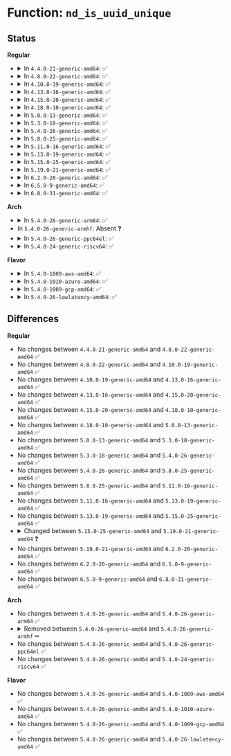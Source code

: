 # Function: <code>nd_is_uuid_unique</code>

## Status
<b>Regular</b>
<ul>
<li>
<details>
<summary>In <code>4.4.0-21-generic-amd64</code>: ✅</summary>

```c
bool nd_is_uuid_unique(struct device * dev, u8 * uuid)
```

```json
{
  "name": "nd_is_uuid_unique",
  "collision_type": "Unique Global",
  "inline_type": "No",
  "funcs": [
    {
      "addr": 18446744071584731072,
      "name": "nd_is_uuid_unique",
      "external": true,
      "loc": "drivers/nvdimm/namespace_devs.c:120",
      "file": "drivers/nvdimm/namespace_devs.c",
      "inline": "seen, unknown",
      "caller_inline": [],
      "caller_func": [
        "drivers/nvdimm/namespace_devs.c:namespace_update_uuid"
      ]
    }
  ],
  "symbols": [
    {
      "addr": 18446744071584731072,
      "name": "nd_is_uuid_unique",
      "section": ".text",
      "bind": "STB_GLOBAL",
      "size": 109
    }
  ]
}
```
</details>
</li>
<li>
<details>
<summary>In <code>4.8.0-22-generic-amd64</code>: ✅</summary>

```c
bool nd_is_uuid_unique(struct device * dev, u8 * uuid)
```

```json
{
  "name": "nd_is_uuid_unique",
  "collision_type": "Unique Global",
  "inline_type": "No",
  "funcs": [
    {
      "addr": 18446744071585083200,
      "name": "nd_is_uuid_unique",
      "external": true,
      "loc": "drivers/nvdimm/namespace_devs.c:120",
      "file": "drivers/nvdimm/namespace_devs.c",
      "inline": "seen, unknown",
      "caller_inline": [],
      "caller_func": [
        "drivers/nvdimm/namespace_devs.c:namespace_update_uuid"
      ]
    }
  ],
  "symbols": [
    {
      "addr": 18446744071585083200,
      "name": "nd_is_uuid_unique",
      "section": ".text",
      "bind": "STB_GLOBAL",
      "size": 109
    }
  ]
}
```
</details>
</li>
<li>
<details>
<summary>In <code>4.10.0-19-generic-amd64</code>: ✅</summary>

```c
bool nd_is_uuid_unique(struct device * dev, u8 * uuid)
```

```json
{
  "name": "nd_is_uuid_unique",
  "collision_type": "Unique Global",
  "inline_type": "No",
  "funcs": [
    {
      "addr": 18446744071585269760,
      "name": "nd_is_uuid_unique",
      "external": true,
      "loc": "drivers/nvdimm/namespace_devs.c:125",
      "file": "drivers/nvdimm/namespace_devs.c",
      "inline": "seen, unknown",
      "caller_inline": [],
      "caller_func": [
        "drivers/nvdimm/namespace_devs.c:namespace_update_uuid"
      ]
    }
  ],
  "symbols": [
    {
      "addr": 18446744071585269760,
      "name": "nd_is_uuid_unique",
      "section": ".text",
      "bind": "STB_GLOBAL",
      "size": 109
    }
  ]
}
```
</details>
</li>
<li>
<details>
<summary>In <code>4.13.0-16-generic-amd64</code>: ✅</summary>

```c
bool nd_is_uuid_unique(struct device * dev, u8 * uuid)
```

```json
{
  "name": "nd_is_uuid_unique",
  "collision_type": "Unique Global",
  "inline_type": "No",
  "funcs": [
    {
      "addr": 18446744071585354320,
      "name": "nd_is_uuid_unique",
      "external": true,
      "loc": "drivers/nvdimm/namespace_devs.c:125",
      "file": "drivers/nvdimm/namespace_devs.c",
      "inline": "seen, unknown",
      "caller_inline": [],
      "caller_func": [
        "drivers/nvdimm/namespace_devs.c:namespace_update_uuid"
      ]
    }
  ],
  "symbols": [
    {
      "addr": 18446744071585354320,
      "name": "nd_is_uuid_unique",
      "section": ".text",
      "bind": "STB_GLOBAL",
      "size": 78
    }
  ]
}
```
</details>
</li>
<li>
<details>
<summary>In <code>4.15.0-20-generic-amd64</code>: ✅</summary>

```c
bool nd_is_uuid_unique(struct device * dev, u8 * uuid)
```

```json
{
  "name": "nd_is_uuid_unique",
  "collision_type": "Unique Global",
  "inline_type": "No",
  "funcs": [
    {
      "addr": 18446744071585782736,
      "name": "nd_is_uuid_unique",
      "external": true,
      "loc": "drivers/nvdimm/namespace_devs.c:125",
      "file": "drivers/nvdimm/namespace_devs.c",
      "inline": "seen, unknown",
      "caller_inline": [],
      "caller_func": [
        "drivers/nvdimm/namespace_devs.c:namespace_update_uuid"
      ]
    }
  ],
  "symbols": [
    {
      "addr": 18446744071585782736,
      "name": "nd_is_uuid_unique",
      "section": ".text",
      "bind": "STB_GLOBAL",
      "size": 78
    }
  ]
}
```
</details>
</li>
<li>
<details>
<summary>In <code>4.18.0-10-generic-amd64</code>: ✅</summary>

```c
bool nd_is_uuid_unique(struct device * dev, u8 * uuid)
```

```json
{
  "name": "nd_is_uuid_unique",
  "collision_type": "Unique Global",
  "inline_type": "No",
  "funcs": [
    {
      "addr": 18446744071586027184,
      "name": "nd_is_uuid_unique",
      "external": true,
      "loc": "drivers/nvdimm/namespace_devs.c:125",
      "file": "drivers/nvdimm/namespace_devs.c",
      "inline": "seen, unknown",
      "caller_inline": [],
      "caller_func": [
        "drivers/nvdimm/namespace_devs.c:namespace_update_uuid"
      ]
    }
  ],
  "symbols": [
    {
      "addr": 18446744071586027184,
      "name": "nd_is_uuid_unique",
      "section": ".text",
      "bind": "STB_GLOBAL",
      "size": 78
    }
  ]
}
```
</details>
</li>
<li>
<details>
<summary>In <code>5.0.0-13-generic-amd64</code>: ✅</summary>

```c
bool nd_is_uuid_unique(struct device * dev, u8 * uuid)
```

```json
{
  "name": "nd_is_uuid_unique",
  "collision_type": "Unique Global",
  "inline_type": "No",
  "funcs": [
    {
      "addr": 18446744071586166352,
      "name": "nd_is_uuid_unique",
      "external": true,
      "loc": "drivers/nvdimm/namespace_devs.c:125",
      "file": "drivers/nvdimm/namespace_devs.c",
      "inline": "seen, unknown",
      "caller_inline": [],
      "caller_func": [
        "drivers/nvdimm/namespace_devs.c:namespace_update_uuid"
      ]
    }
  ],
  "symbols": [
    {
      "addr": 18446744071586166352,
      "name": "nd_is_uuid_unique",
      "section": ".text",
      "bind": "STB_GLOBAL",
      "size": 78
    }
  ]
}
```
</details>
</li>
<li>
<details>
<summary>In <code>5.3.0-18-generic-amd64</code>: ✅</summary>

```c
bool nd_is_uuid_unique(struct device * dev, u8 * uuid)
```

```json
{
  "name": "nd_is_uuid_unique",
  "collision_type": "Unique Global",
  "inline_type": "No",
  "funcs": [
    {
      "addr": 18446744071586403904,
      "name": "nd_is_uuid_unique",
      "external": true,
      "loc": "drivers/nvdimm/namespace_devs.c:117",
      "file": "drivers/nvdimm/namespace_devs.c",
      "inline": "seen, unknown",
      "caller_inline": [],
      "caller_func": [
        "drivers/nvdimm/namespace_devs.c:namespace_update_uuid"
      ]
    }
  ],
  "symbols": [
    {
      "addr": 18446744071586403904,
      "name": "nd_is_uuid_unique",
      "section": ".text",
      "bind": "STB_GLOBAL",
      "size": 82
    }
  ]
}
```
</details>
</li>
<li>
<details>
<summary>In <code>5.4.0-26-generic-amd64</code>: ✅</summary>

```c
bool nd_is_uuid_unique(struct device * dev, u8 * uuid)
```

```json
{
  "name": "nd_is_uuid_unique",
  "collision_type": "Unique Global",
  "inline_type": "No",
  "funcs": [
    {
      "addr": 18446744071586550720,
      "name": "nd_is_uuid_unique",
      "external": true,
      "loc": "drivers/nvdimm/namespace_devs.c:117",
      "file": "drivers/nvdimm/namespace_devs.c",
      "inline": "seen, unknown",
      "caller_inline": [],
      "caller_func": [
        "drivers/nvdimm/namespace_devs.c:namespace_update_uuid"
      ]
    }
  ],
  "symbols": [
    {
      "addr": 18446744071586550720,
      "name": "nd_is_uuid_unique",
      "section": ".text",
      "bind": "STB_GLOBAL",
      "size": 82
    }
  ]
}
```
</details>
</li>
<li>
<details>
<summary>In <code>5.8.0-25-generic-amd64</code>: ✅</summary>

```c
bool nd_is_uuid_unique(struct device * dev, u8 * uuid)
```

```json
{
  "name": "nd_is_uuid_unique",
  "collision_type": "Unique Global",
  "inline_type": "No",
  "funcs": [
    {
      "addr": 18446744071587336528,
      "name": "nd_is_uuid_unique",
      "external": true,
      "loc": "drivers/nvdimm/namespace_devs.c:92",
      "file": "drivers/nvdimm/namespace_devs.c",
      "inline": "seen, unknown",
      "caller_inline": [],
      "caller_func": [
        "drivers/nvdimm/namespace_devs.c:namespace_update_uuid"
      ]
    }
  ],
  "symbols": [
    {
      "addr": 18446744071587336528,
      "name": "nd_is_uuid_unique",
      "section": ".text",
      "bind": "STB_GLOBAL",
      "size": 82
    }
  ]
}
```
</details>
</li>
<li>
<details>
<summary>In <code>5.11.0-16-generic-amd64</code>: ✅</summary>

```c
bool nd_is_uuid_unique(struct device * dev, u8 * uuid)
```

```json
{
  "name": "nd_is_uuid_unique",
  "collision_type": "Unique Global",
  "inline_type": "No",
  "funcs": [
    {
      "addr": 18446744071587398256,
      "name": "nd_is_uuid_unique",
      "external": true,
      "loc": "drivers/nvdimm/namespace_devs.c:92",
      "file": "drivers/nvdimm/namespace_devs.c",
      "inline": "seen, unknown",
      "caller_inline": [],
      "caller_func": [
        "drivers/nvdimm/namespace_devs.c:namespace_update_uuid"
      ]
    }
  ],
  "symbols": [
    {
      "addr": 18446744071587398256,
      "name": "nd_is_uuid_unique",
      "section": ".text",
      "bind": "STB_GLOBAL",
      "size": 82
    }
  ]
}
```
</details>
</li>
<li>
<details>
<summary>In <code>5.13.0-19-generic-amd64</code>: ✅</summary>

```c
bool nd_is_uuid_unique(struct device * dev, u8 * uuid)
```

```json
{
  "name": "nd_is_uuid_unique",
  "collision_type": "Unique Global",
  "inline_type": "No",
  "funcs": [
    {
      "addr": 18446744071587280016,
      "name": "nd_is_uuid_unique",
      "external": true,
      "loc": "drivers/nvdimm/namespace_devs.c:92",
      "file": "drivers/nvdimm/namespace_devs.c",
      "inline": "seen, unknown",
      "caller_inline": [],
      "caller_func": [
        "drivers/nvdimm/namespace_devs.c:namespace_update_uuid"
      ]
    }
  ],
  "symbols": [
    {
      "addr": 18446744071587280016,
      "name": "nd_is_uuid_unique",
      "section": ".text",
      "bind": "STB_GLOBAL",
      "size": 82
    }
  ]
}
```
</details>
</li>
<li>
<details>
<summary>In <code>5.15.0-25-generic-amd64</code>: ✅</summary>

```c
bool nd_is_uuid_unique(struct device * dev, u8 * uuid)
```

```json
{
  "name": "nd_is_uuid_unique",
  "collision_type": "Unique Global",
  "inline_type": "No",
  "funcs": [
    {
      "addr": 18446744071587846832,
      "name": "nd_is_uuid_unique",
      "external": true,
      "loc": "drivers/nvdimm/namespace_devs.c:92",
      "file": "drivers/nvdimm/namespace_devs.c",
      "inline": "seen, unknown",
      "caller_inline": [],
      "caller_func": [
        "drivers/nvdimm/namespace_devs.c:namespace_update_uuid"
      ]
    }
  ],
  "symbols": [
    {
      "addr": 18446744071587846832,
      "name": "nd_is_uuid_unique",
      "section": ".text",
      "bind": "STB_GLOBAL",
      "size": 82
    }
  ]
}
```
</details>
</li>
<li>
<details>
<summary>In <code>5.19.0-21-generic-amd64</code>: ✅</summary>

```c
bool nd_is_uuid_unique(struct device * dev, uuid_t * uuid)
```

```json
{
  "name": "nd_is_uuid_unique",
  "collision_type": "Unique Global",
  "inline_type": "No",
  "funcs": [
    {
      "addr": 18446744071589201168,
      "name": "nd_is_uuid_unique",
      "external": true,
      "loc": "drivers/nvdimm/namespace_devs.c:74",
      "file": "drivers/nvdimm/namespace_devs.c",
      "inline": "seen, unknown",
      "caller_inline": [],
      "caller_func": [
        "drivers/nvdimm/namespace_devs.c:namespace_update_uuid"
      ]
    }
  ],
  "symbols": [
    {
      "addr": 18446744071589201168,
      "name": "nd_is_uuid_unique",
      "section": ".text",
      "bind": "STB_GLOBAL",
      "size": 87
    }
  ]
}
```
</details>
</li>
<li>
<details>
<summary>In <code>6.2.0-20-generic-amd64</code>: ✅</summary>

```c
bool nd_is_uuid_unique(struct device * dev, uuid_t * uuid)
```

```json
{
  "name": "nd_is_uuid_unique",
  "collision_type": "Unique Global",
  "inline_type": "No",
  "funcs": [
    {
      "addr": 18446744071590756160,
      "name": "nd_is_uuid_unique",
      "external": true,
      "loc": "drivers/nvdimm/namespace_devs.c:74",
      "file": "drivers/nvdimm/namespace_devs.c",
      "inline": "seen, unknown",
      "caller_inline": [],
      "caller_func": [
        "drivers/nvdimm/namespace_devs.c:namespace_update_uuid"
      ]
    }
  ],
  "symbols": [
    {
      "addr": 18446744071590756160,
      "name": "nd_is_uuid_unique",
      "section": ".text",
      "bind": "STB_GLOBAL",
      "size": 87
    }
  ]
}
```
</details>
</li>
<li>
<details>
<summary>In <code>6.5.0-9-generic-amd64</code>: ✅</summary>

```c
bool nd_is_uuid_unique(struct device * dev, uuid_t * uuid)
```

```json
{
  "name": "nd_is_uuid_unique",
  "collision_type": "Unique Global",
  "inline_type": "No",
  "funcs": [
    {
      "addr": 18446744071591097616,
      "name": "nd_is_uuid_unique",
      "external": true,
      "loc": "drivers/nvdimm/namespace_devs.c:74",
      "file": "drivers/nvdimm/namespace_devs.c",
      "inline": "seen, unknown",
      "caller_inline": [],
      "caller_func": [
        "drivers/nvdimm/namespace_devs.c:namespace_update_uuid"
      ]
    }
  ],
  "symbols": [
    {
      "addr": 18446744071591097616,
      "name": "nd_is_uuid_unique",
      "section": ".text",
      "bind": "STB_GLOBAL",
      "size": 87
    }
  ]
}
```
</details>
</li>
<li>
<details>
<summary>In <code>6.8.0-31-generic-amd64</code>: ✅</summary>

```c
bool nd_is_uuid_unique(struct device * dev, uuid_t * uuid)
```

```json
{
  "name": "nd_is_uuid_unique",
  "collision_type": "Unique Global",
  "inline_type": "No",
  "funcs": [
    {
      "addr": 18446744071591442752,
      "name": "nd_is_uuid_unique",
      "external": true,
      "loc": "drivers/nvdimm/namespace_devs.c:77",
      "file": "drivers/nvdimm/namespace_devs.c",
      "inline": "seen, unknown",
      "caller_inline": [],
      "caller_func": [
        "drivers/nvdimm/namespace_devs.c:namespace_update_uuid"
      ]
    }
  ],
  "symbols": [
    {
      "addr": 18446744071591442752,
      "name": "nd_is_uuid_unique",
      "section": ".text",
      "bind": "STB_GLOBAL",
      "size": 87
    }
  ]
}
```
</details>
</li>
</ul>
<b>Arch</b>
<ul>
<li>
<details>
<summary>In <code>5.4.0-26-generic-arm64</code>: ✅</summary>

```c
bool nd_is_uuid_unique(struct device * dev, u8 * uuid)
```

```json
{
  "name": "nd_is_uuid_unique",
  "collision_type": "Unique Global",
  "inline_type": "No",
  "funcs": [
    {
      "addr": 18446603336499440512,
      "name": "nd_is_uuid_unique",
      "external": true,
      "loc": "drivers/nvdimm/namespace_devs.c:117",
      "file": "drivers/nvdimm/namespace_devs.c",
      "inline": "seen, unknown",
      "caller_inline": [],
      "caller_func": [
        "drivers/nvdimm/namespace_devs.c:namespace_update_uuid"
      ]
    }
  ],
  "symbols": [
    {
      "addr": 18446603336499440512,
      "name": "nd_is_uuid_unique",
      "section": ".text",
      "bind": "STB_GLOBAL",
      "size": 124
    }
  ]
}
```
</details>
</li>
<li>
In <code>5.4.0-26-generic-armhf</code>: Absent ❓
</li>
<li>
<details>
<summary>In <code>5.4.0-26-generic-ppc64el</code>: ✅</summary>

```c
bool nd_is_uuid_unique(struct device * dev, u8 * uuid)
```

```json
{
  "name": "nd_is_uuid_unique",
  "collision_type": "Unique Global",
  "inline_type": "No",
  "funcs": [
    {
      "addr": 13835058055292693936,
      "name": "nd_is_uuid_unique",
      "external": true,
      "loc": "drivers/nvdimm/namespace_devs.c:117",
      "file": "drivers/nvdimm/namespace_devs.c",
      "inline": "seen, unknown",
      "caller_inline": [],
      "caller_func": [
        "drivers/nvdimm/namespace_devs.c:namespace_update_uuid"
      ]
    }
  ],
  "symbols": [
    {
      "addr": 13835058055292693936,
      "name": "nd_is_uuid_unique",
      "section": ".text",
      "bind": "STB_GLOBAL",
      "size": 184
    }
  ]
}
```
</details>
</li>
<li>
<details>
<summary>In <code>5.4.0-24-generic-riscv64</code>: ✅</summary>

```c
bool nd_is_uuid_unique(struct device * dev, u8 * uuid)
```

```json
{
  "name": "nd_is_uuid_unique",
  "collision_type": "Unique Global",
  "inline_type": "No",
  "funcs": [
    {
      "addr": 18446743936276665152,
      "name": "nd_is_uuid_unique",
      "external": true,
      "loc": "drivers/nvdimm/namespace_devs.c:117",
      "file": "drivers/nvdimm/namespace_devs.c",
      "inline": "seen, unknown",
      "caller_inline": [],
      "caller_func": [
        "drivers/nvdimm/namespace_devs.c:namespace_update_uuid"
      ]
    }
  ],
  "symbols": [
    {
      "addr": 18446743936276665152,
      "name": "nd_is_uuid_unique",
      "section": ".text",
      "bind": "STB_GLOBAL",
      "size": 108
    }
  ]
}
```
</details>
</li>
</ul>
<b>Flavor</b>
<ul>
<li>
<details>
<summary>In <code>5.4.0-1009-aws-amd64</code>: ✅</summary>

```c
bool nd_is_uuid_unique(struct device * dev, u8 * uuid)
```

```json
{
  "name": "nd_is_uuid_unique",
  "collision_type": "Unique Global",
  "inline_type": "No",
  "funcs": [
    {
      "addr": 18446744071586241200,
      "name": "nd_is_uuid_unique",
      "external": true,
      "loc": "drivers/nvdimm/namespace_devs.c:117",
      "file": "drivers/nvdimm/namespace_devs.c",
      "inline": "seen, unknown",
      "caller_inline": [],
      "caller_func": [
        "drivers/nvdimm/namespace_devs.c:namespace_update_uuid"
      ]
    }
  ],
  "symbols": [
    {
      "addr": 18446744071586241200,
      "name": "nd_is_uuid_unique",
      "section": ".text",
      "bind": "STB_GLOBAL",
      "size": 82
    }
  ]
}
```
</details>
</li>
<li>
<details>
<summary>In <code>5.4.0-1010-azure-amd64</code>: ✅</summary>

```c
bool nd_is_uuid_unique(struct device * dev, u8 * uuid)
```

```json
{
  "name": "nd_is_uuid_unique",
  "collision_type": "Unique Global",
  "inline_type": "No",
  "funcs": [
    {
      "addr": 18446744071586059568,
      "name": "nd_is_uuid_unique",
      "external": true,
      "loc": "drivers/nvdimm/namespace_devs.c:117",
      "file": "drivers/nvdimm/namespace_devs.c",
      "inline": "seen, unknown",
      "caller_inline": [],
      "caller_func": [
        "drivers/nvdimm/namespace_devs.c:namespace_update_uuid"
      ]
    }
  ],
  "symbols": [
    {
      "addr": 18446744071586059568,
      "name": "nd_is_uuid_unique",
      "section": ".text",
      "bind": "STB_GLOBAL",
      "size": 82
    }
  ]
}
```
</details>
</li>
<li>
<details>
<summary>In <code>5.4.0-1009-gcp-amd64</code>: ✅</summary>

```c
bool nd_is_uuid_unique(struct device * dev, u8 * uuid)
```

```json
{
  "name": "nd_is_uuid_unique",
  "collision_type": "Unique Global",
  "inline_type": "No",
  "funcs": [
    {
      "addr": 18446744071586498688,
      "name": "nd_is_uuid_unique",
      "external": true,
      "loc": "drivers/nvdimm/namespace_devs.c:117",
      "file": "drivers/nvdimm/namespace_devs.c",
      "inline": "seen, unknown",
      "caller_inline": [],
      "caller_func": [
        "drivers/nvdimm/namespace_devs.c:namespace_update_uuid"
      ]
    }
  ],
  "symbols": [
    {
      "addr": 18446744071586498688,
      "name": "nd_is_uuid_unique",
      "section": ".text",
      "bind": "STB_GLOBAL",
      "size": 82
    }
  ]
}
```
</details>
</li>
<li>
<details>
<summary>In <code>5.4.0-26-lowlatency-amd64</code>: ✅</summary>

```c
bool nd_is_uuid_unique(struct device * dev, u8 * uuid)
```

```json
{
  "name": "nd_is_uuid_unique",
  "collision_type": "Unique Global",
  "inline_type": "No",
  "funcs": [
    {
      "addr": 18446744071586610432,
      "name": "nd_is_uuid_unique",
      "external": true,
      "loc": "drivers/nvdimm/namespace_devs.c:117",
      "file": "drivers/nvdimm/namespace_devs.c",
      "inline": "seen, unknown",
      "caller_inline": [],
      "caller_func": [
        "drivers/nvdimm/namespace_devs.c:namespace_update_uuid"
      ]
    }
  ],
  "symbols": [
    {
      "addr": 18446744071586610432,
      "name": "nd_is_uuid_unique",
      "section": ".text",
      "bind": "STB_GLOBAL",
      "size": 82
    }
  ]
}
```
</details>
</li>
</ul>

## Differences
<b>Regular</b>
<ul>
<li>
No changes between <code>4.4.0-21-generic-amd64</code> and <code>4.8.0-22-generic-amd64</code> ✅
</li>
<li>
No changes between <code>4.8.0-22-generic-amd64</code> and <code>4.10.0-19-generic-amd64</code> ✅
</li>
<li>
No changes between <code>4.10.0-19-generic-amd64</code> and <code>4.13.0-16-generic-amd64</code> ✅
</li>
<li>
No changes between <code>4.13.0-16-generic-amd64</code> and <code>4.15.0-20-generic-amd64</code> ✅
</li>
<li>
No changes between <code>4.15.0-20-generic-amd64</code> and <code>4.18.0-10-generic-amd64</code> ✅
</li>
<li>
No changes between <code>4.18.0-10-generic-amd64</code> and <code>5.0.0-13-generic-amd64</code> ✅
</li>
<li>
No changes between <code>5.0.0-13-generic-amd64</code> and <code>5.3.0-18-generic-amd64</code> ✅
</li>
<li>
No changes between <code>5.3.0-18-generic-amd64</code> and <code>5.4.0-26-generic-amd64</code> ✅
</li>
<li>
No changes between <code>5.4.0-26-generic-amd64</code> and <code>5.8.0-25-generic-amd64</code> ✅
</li>
<li>
No changes between <code>5.8.0-25-generic-amd64</code> and <code>5.11.0-16-generic-amd64</code> ✅
</li>
<li>
No changes between <code>5.11.0-16-generic-amd64</code> and <code>5.13.0-19-generic-amd64</code> ✅
</li>
<li>
No changes between <code>5.13.0-19-generic-amd64</code> and <code>5.15.0-25-generic-amd64</code> ✅
</li>
<li>
<details>
<summary>Changed between <code>5.15.0-25-generic-amd64</code> and <code>5.19.0-21-generic-amd64</code> ❓</summary>
<ul>
<li>
<b>Param type changed. </b>
<code>u8 * uuid</code> ➡️ <code>uuid_t * uuid</code>
</li>
</ul>
</details>
</li>
<li>
No changes between <code>5.19.0-21-generic-amd64</code> and <code>6.2.0-20-generic-amd64</code> ✅
</li>
<li>
No changes between <code>6.2.0-20-generic-amd64</code> and <code>6.5.0-9-generic-amd64</code> ✅
</li>
<li>
No changes between <code>6.5.0-9-generic-amd64</code> and <code>6.8.0-31-generic-amd64</code> ✅
</li>
</ul>
<b>Arch</b>
<ul>
<li>
No changes between <code>5.4.0-26-generic-amd64</code> and <code>5.4.0-26-generic-arm64</code> ✅
</li>
<li>
<details>
<summary>Removed between <code>5.4.0-26-generic-amd64</code> and <code>5.4.0-26-generic-armhf</code> ➖</summary>

```c
bool nd_is_uuid_unique(struct device * dev, u8 * uuid)
```
</details>
</li>
<li>
No changes between <code>5.4.0-26-generic-amd64</code> and <code>5.4.0-26-generic-ppc64el</code> ✅
</li>
<li>
No changes between <code>5.4.0-26-generic-amd64</code> and <code>5.4.0-24-generic-riscv64</code> ✅
</li>
</ul>
<b>Flavor</b>
<ul>
<li>
No changes between <code>5.4.0-26-generic-amd64</code> and <code>5.4.0-1009-aws-amd64</code> ✅
</li>
<li>
No changes between <code>5.4.0-26-generic-amd64</code> and <code>5.4.0-1010-azure-amd64</code> ✅
</li>
<li>
No changes between <code>5.4.0-26-generic-amd64</code> and <code>5.4.0-1009-gcp-amd64</code> ✅
</li>
<li>
No changes between <code>5.4.0-26-generic-amd64</code> and <code>5.4.0-26-lowlatency-amd64</code> ✅
</li>
</ul>
